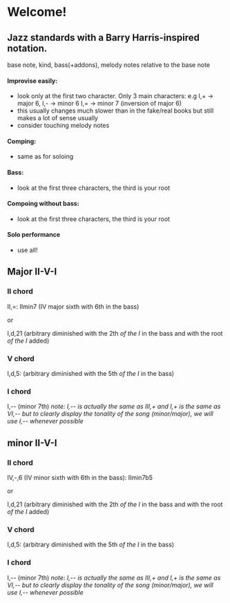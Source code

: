 # Welcome!

## Jazz standards with a Barry Harris-inspired notation.

base note, kind, bass(+addons), melody notes relative to the base note

#### Improvise easily:
- look only at the first two character. Only 3 main characters: e.g I,+ -> major 6, I,- -> minor 6 I,= -> minor 7 (inversion of major 6)
- this usually changes much slower than in the fake/real books but still makes a lot of sense usually
- consider touching melody notes
#### Comping:
- same as for soloing
#### Bass: 
- look at the first three characters, the third is your root
#### Compoing without bass:
- look at the first three characters, the third is your root
#### Solo performance
- use all!


## Major II-V-I

### II chord

II,=: IImin7 (IV major sixth with 6th in the bass)

or 

I,d,21 (arbitrary diminished with the 2th *of the I* in the bass and with the root *of the I* added)

### V chord

I,d,5: (arbitrary diminished with the 5th *of the I* in the bass)

### I chord

I,-- (minor 7th)
*note: I,-- is actually the same as III,+ and I,+ is the same as VI,-- but to clearly display the tonality of the song (minor/major), we will use I,-- whenever possible*

## minor II-V-I

### II chord

IV,-,6 (IV minor sixth with 6th in the bass): IImin7b5

or 

I,d,21 (arbitrary diminished with the 2th *of the I* in the bass and with the root *of the I* added)

### V chord

I,d,5: (arbitrary diminished with the 5th *of the I* in the bass)

### I chord

I,-- (minor 7th)
*note: I,-- is actually the same as III,+ and I,+ is the same as VI,-- but to clearly display the tonality of the song (minor/major), we will use I,-- whenever possible*
